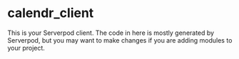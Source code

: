 # calendr_client

This is your Serverpod client. The code in here is mostly generated by
Serverpod, but you may want to make changes if you are adding modules to your
project.
